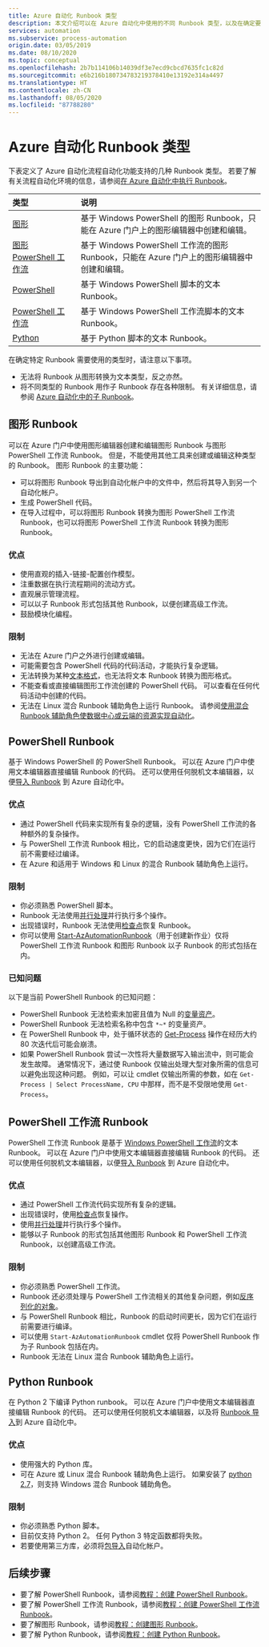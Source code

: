 ```yaml
---
title: Azure 自动化 Runbook 类型
description: 本文介绍可以在 Azure 自动化中使用的不同 Runbook 类型，以及在确定要使用的具体类型时的注意事项。
services: automation
ms.subservice: process-automation
origin.date: 03/05/2019
ms.date: 08/10/2020
ms.topic: conceptual
ms.openlocfilehash: 2b7b114106b14039df3e7ecd9cbcd7635fc1c82d
ms.sourcegitcommit: e6b216b180734783219378410e13192e314a4497
ms.translationtype: HT
ms.contentlocale: zh-CN
ms.lasthandoff: 08/05/2020
ms.locfileid: "87788280"
---
```

# <a name="azure-automation-runbook-types"></a>Azure 自动化 Runbook 类型

下表定义了 Azure 自动化流程自动化功能支持的几种 Runbook 类型。 若要了解有关流程自动化环境的信息，请参阅[在 Azure 自动化中执行 Runbook](automation-runbook-execution.md)。

| 类型 | 说明 |
|:--- |:--- |
| [图形](#graphical-runbooks)|基于 Windows PowerShell 的图形 Runbook，只能在 Azure 门户上的图形编辑器中创建和编辑。 |
| [图形 PowerShell 工作流](#graphical-runbooks)|基于 Windows PowerShell 工作流的图形 Runbook，只能在 Azure 门户上的图形编辑器中创建和编辑。 |
| [PowerShell](#powershell-runbooks) |基于 Windows PowerShell 脚本的文本 Runbook。 |
| [PowerShell 工作流](#powershell-workflow-runbooks)|基于 Windows PowerShell 工作流脚本的文本 Runbook。 |
| [Python](#python-runbooks) |基于 Python 脚本的文本 Runbook。 |

在确定特定 Runbook 需要使用的类型时，请注意以下事项。

* 无法将 Runbook 从图形转换为文本类型，反之亦然。
* 将不同类型的 Runbook 用作子 Runbook 存在各种限制。 有关详细信息，请参阅 [Azure 自动化中的子 Runbook](automation-child-runbooks.md)。

## <a name="graphical-runbooks"></a>图形 Runbook

可以在 Azure 门户中使用图形编辑器创建和编辑图形 Runbook 与图形 PowerShell 工作流 Runbook。 但是，不能使用其他工具来创建或编辑这种类型的 Runbook。 图形 Runbook 的主要功能：

* 可以将图形 Runbook 导出到自动化帐户中的文件中，然后将其导入到另一个自动化帐户。 
* 生成 PowerShell 代码。 
* 在导入过程中，可以将图形 Runbook 转换为图形 PowerShell 工作流 Runbook，也可以将图形 PowerShell 工作流 Runbook 转换为图形 Runbook。 

### <a name="advantages"></a>优点

* 使用直观的插入-链接-配置创作模型。
* 注重数据在执行流程期间的流动方式。
* 直观展示管理流程。
* 可以以子 Runbook 形式包括其他 Runbook，以便创建高级工作流。
* 鼓励模块化编程。

### <a name="limitations"></a>限制

* 无法在 Azure 门户之外进行创建或编辑。
* 可能需要包含 PowerShell 代码的代码活动，才能执行复杂逻辑。
* 无法转换为某种[文本格式](automation-runbook-types.md)，也无法将文本 Runbook 转换为图形格式。 
* 不能查看或直接编辑图形工作流创建的 PowerShell 代码。 可以查看在任何代码活动中创建的代码。
* 无法在 Linux 混合 Runbook 辅助角色上运行 Runbook。 请参阅[使用混合 Runbook 辅助角色使数据中心或云端的资源实现自动化](automation-hybrid-runbook-worker.md)。

## <a name="powershell-runbooks"></a>PowerShell Runbook

基于 Windows PowerShell 的 PowerShell Runbook。 可以在 Azure 门户中使用文本编辑器直接编辑 Runbook 的代码。  还可以使用任何脱机文本编辑器，以便[导入 Runbook](manage-runbooks.md) 到 Azure 自动化中。

### <a name="advantages"></a>优点

* 通过 PowerShell 代码来实现所有复杂的逻辑，没有 PowerShell 工作流的各种额外的复杂操作。
* 与 PowerShell 工作流 Runbook 相比，它的启动速度更快，因为它们在运行前不需要经过编译。
* 在 Azure 和适用于 Windows 和 Linux 的混合 Runbook 辅助角色上运行。

### <a name="limitations"></a>限制

* 你必须熟悉 PowerShell 脚本。
* Runbook 无法使用[并行处理](automation-powershell-workflow.md#use-parallel-processing)并行执行多个操作。
* 出现错误时，Runbook 无法使用[检查点](automation-powershell-workflow.md#use-checkpoints-in-a-workflow)恢复 Runbook。
* 你可以使用 [Start-AzAutomationRunbook](https://docs.microsoft.com/powershell/module/az.automation/start-azautomationrunbook?view=azps-3.7.0)（用于创建新作业）仅将 PowerShell 工作流 Runbook 和图形 Runbook 以子 Runbook 的形式包括在内。

### <a name="known-issues"></a>已知问题

以下是当前 PowerShell Runbook 的已知问题：

* PowerShell Runbook 无法检索未加密且值为 Null 的[变量资产](./shared-resources/variables.md)。
* PowerShell Runbook 无法检索名称中包含 `*~*` 的变量资产。
* 在 PowerShell Runbook 中，处于循环状态的 [Get-Process](https://docs.microsoft.com/powershell/module/microsoft.powershell.management/get-process?view=powershell-7) 操作在经历大约 80 次迭代后可能会崩溃。
* 如果 PowerShell Runbook 尝试一次性将大量数据写入输出流中，则可能会发生故障。 通常情况下，通过使 Runbook 仅输出处理大型对象所需的信息可以避免出现这种问题。 例如，可以让 cmdlet 仅输出所需的参数，如在 `Get-Process | Select ProcessName, CPU` 中那样，而不是不受限地使用 `Get-Process`。

## <a name="powershell-workflow-runbooks"></a>PowerShell 工作流 Runbook

PowerShell 工作流 Runbook 是基于 [Windows PowerShell 工作流](automation-powershell-workflow.md)的文本 Runbook。 可以在 Azure 门户中使用文本编辑器直接编辑 Runbook 的代码。 还可以使用任何脱机文本编辑器，以便[导入 Runbook](manage-runbooks.md) 到 Azure 自动化中。

### <a name="advantages"></a>优点

* 通过 PowerShell 工作流代码实现所有复杂的逻辑。
* 出现错误时，使用[检查点](automation-powershell-workflow.md#use-checkpoints-in-a-workflow)恢复操作。
* 使用[并行处理](automation-powershell-workflow.md#use-parallel-processing)并行执行多个操作。
* 能够以子 Runbook 的形式包括其他图形 Runbook 和 PowerShell 工作流 Runbook，以创建高级工作流。

### <a name="limitations"></a>限制

* 你必须熟悉 PowerShell 工作流。
* Runbook 还必须处理与 PowerShell 工作流相关的其他复杂问题，例如[反序列化的对象](automation-powershell-workflow.md#deserialized-objects)。
* 与 PowerShell Runbook 相比，Runbook 的启动时间更长，因为它们在运行前需要进行编译。
* 可以使用 `Start-AzAutomationRunbook` cmdlet 仅将 PowerShell Runbook 作为子 Runbook 包括在内。
* Runbook 无法在 Linux 混合 Runbook 辅助角色上运行。

## <a name="python-runbooks"></a>Python Runbook

在 Python 2 下编译 Python runbook。 可以在 Azure 门户中使用文本编辑器直接编辑 Runbook 的代码。 还可以使用任何脱机文本编辑器，以及将 [Runbook 导入](manage-runbooks.md)到 Azure 自动化中。

### <a name="advantages"></a>优点

* 使用强大的 Python 库。
* 可在 Azure 或 Linux 混合 Runbook 辅助角色上运行。 如果安装了 [python 2.7](https://www.python.org/downloads/release/latest/python2)，则支持 Windows 混合 Runbook 辅助角色。

### <a name="limitations"></a>限制

* 你必须熟悉 Python 脚本。
* 目前仅支持 Python 2。 任何 Python 3 特定函数都将失败。
* 若要使用第三方库，必须将[包导入](python-packages.md)自动化帐户。

## <a name="next-steps"></a>后续步骤

* 要了解 PowerShell Runbook，请参阅[教程：创建 PowerShell Runbook](learn/automation-tutorial-runbook-textual-powershell.md)。
* 要了解 PowerShell 工作流 Runbook，请参阅[教程：创建 PowerShell 工作流 Runbook](learn/automation-tutorial-runbook-textual.md)。
* 要了解图形 Runbook，请参阅[教程：创建图形 Runbook](learn/automation-tutorial-runbook-graphical.md)。
* 要了解 Python Runbook，请参阅[教程：创建 Python Runbook](learn/automation-tutorial-runbook-textual-python2.md)。
